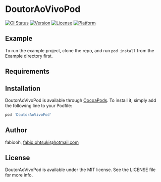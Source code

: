 # DoutorAoVivoPod

[![CI Status](https://img.shields.io/travis/fabiooh/DoutorAoVivoPod.svg?style=flat)](https://travis-ci.org/fabiooh/DoutorAoVivoPod)
[![Version](https://img.shields.io/cocoapods/v/DoutorAoVivoPod.svg?style=flat)](https://cocoapods.org/pods/DoutorAoVivoPod)
[![License](https://img.shields.io/cocoapods/l/DoutorAoVivoPod.svg?style=flat)](https://cocoapods.org/pods/DoutorAoVivoPod)
[![Platform](https://img.shields.io/cocoapods/p/DoutorAoVivoPod.svg?style=flat)](https://cocoapods.org/pods/DoutorAoVivoPod)

## Example

To run the example project, clone the repo, and run `pod install` from the Example directory first.

## Requirements

## Installation

DoutorAoVivoPod is available through [CocoaPods](https://cocoapods.org). To install
it, simply add the following line to your Podfile:

```ruby
pod 'DoutorAoVivoPod'
```

## Author

fabiooh, fabio.ohtsuki@hotmail.com

## License

DoutorAoVivoPod is available under the MIT license. See the LICENSE file for more info.
